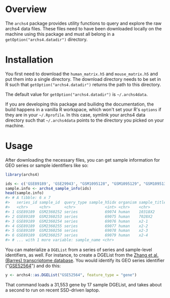 
<!-- README.md is generated from README.Rmd. Please edit that file -->
Overview
========

The `archs4` package provides utility functions to query and explore the raw archs4 data files. These files need to have been downloaded locally on the machine using this package and must all belong in a `getOption("archs4.datadir")` directory.

Installation
============

You first need to download the `human_matrix.h5` and `mouse_matrix.h5` and put them into a single directory. The download directory needs to be set in R such that `getOption("archs4.datadir")` returns the path to this directory.

The default value for `getOption("archs4.datadir")` is `~/.archs4data`.

If you are developing this package and builidng the documentation, the build happens in a vanilla R workspace, which won't set your R's `options` if they are in your `~/.Rprofile`. In this case, symlink your archs4 data directory such that `~/.archs4data` points to the directory you picked on your machine.

Usage
=====

After downloading the necessary files, you can get sample information for GEO series or sample identifiers like so:

``` r
library(archs4)

ids <- c('GSE89189', 'GSE29943', "GSM1095128", "GSM1095129", "GSM1095130")
sample.info <- archs4_sample_info(ids)
head(sample.info)
#> # A tibble: 6 x 7
#>   series_id sample_id  query_type sample_h5idx organism sample_title
#>   <chr>     <chr>      <chr>             <int> <chr>    <chr>       
#> 1 GSE89189  GSM2360252 series            69074 human    10318X2     
#> 2 GSE89189  GSM2360253 series            69075 human    7028X2      
#> 3 GSE89189  GSM2360254 series            69076 human    x2-1        
#> 4 GSE89189  GSM2360255 series            69077 human    x2-2        
#> 5 GSE89189  GSM2360256 series            69078 human    x2-3        
#> 6 GSE89189  GSM2360257 series            69079 human    x2-4        
#> # ... with 1 more variable: sample_name <chr>
```

You can materialize a `DGEList` from a series of series and sample-level identifiers, as well. For instance, to create a DGEList from the [Zhang et al. (Barres) transcriptome database](http://www.jneurosci.org/content/34/36/11929.long). You would identify its GEO series identifier ("[GSE52564](https://www.ncbi.nlm.nih.gov/geo/query/acc.cgi?acc=GSE52564)") and do this:

``` r
y <- archs4::as.DGEList("GSE52564", feature_type = "gene")
```

That command loads a 31,553 gene by 17 sample DGEList, and takes about a second to run on recent SSD-driven laptop.
